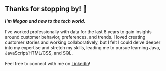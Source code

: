 ## Thanks for stopping by! 👋
***I'm Megan and new to the tech world.***
<br></br>
I've worked professionally with data for the last 8 years to gain insights around customer behavior, preferences, and trends. I loved creating customer stories and working collaboratively, but I felt I could delve deeper into my expertise and stretch my skills, leading me to pursue learning Java, JavaScript/HTML/CSS, and SQL. 
<br>
</br>
Feel free to connect with me on [LinkedIn](https://www.linkedin.com/in/megantrigg1/)! 

<!--
**megsummer/megsummer** is a ✨ _special_ ✨ repository because its `README.md` (this file) appears on your GitHub profile.

Here are some ideas to get you started:

- 🔭 I’m currently working on ...
- 🌱 I’m currently learning ...
- 👯 I’m looking to collaborate on ...
- 🤔 I’m looking for help with ...
- 💬 Ask me about ...
- 📫 How to reach me: ...
- 😄 Pronouns: ...
- ⚡ Fun fact: ...
-->
